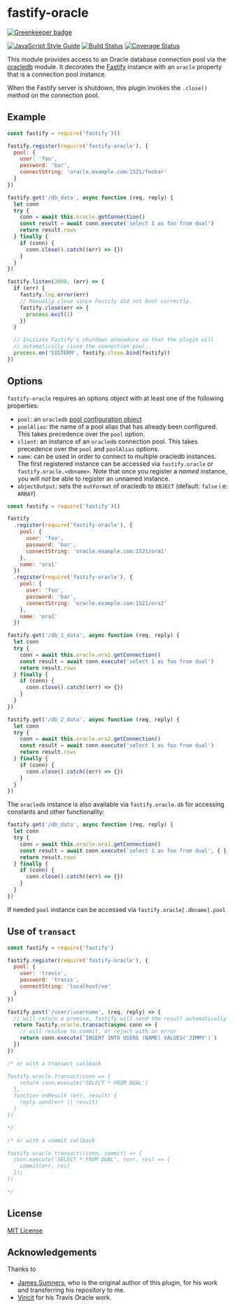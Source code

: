 # fastify-oracle
[![Greenkeeper badge](https://badges.greenkeeper.io/cemremengu/fastify-oracle.svg)](https://greenkeeper.io/)

[![JavaScript Style Guide](https://img.shields.io/badge/code_style-standard-brightgreen.svg)](https://standardjs.com) [![Build Status](https://travis-ci.org/cemremengu/fastify-oracle.svg?branch=master)](https://travis-ci.org/cemremengu/fastify-oracle) [![Coverage Status](https://coveralls.io/repos/github/cemremengu/fastify-oracle/badge.svg?branch=master)](https://coveralls.io/github/cemremengu/fastify-oracle?branch=master)

This module provides access to an Oracle database connection pool via the
[oracledb](https://npm.im/oracledb) module. It decorates the [Fastify](https://fastify.io)
instance with an `oracle` property that is a connection pool instance.

When the Fastify server is shutdown, this plugin invokes the `.close()` method
on the connection pool.

## Example

```js
const fastify = require('fastify')()

fastify.register(require('fastify-oracle'), {
  pool: {
    user: 'foo',
    password: 'bar',
    connectString: 'oracle.example.com:1521/foobar'
  }
})

fastify.get('/db_data', async function (req, reply) {
  let conn
  try {
    conn = await this.oracle.getConnection()
    const result = await conn.execute('select 1 as foo from dual')  
    return result.rows
  } finally {
    if (conn) {
      conn.close().catch((err) => {})
    }
  }  
})

fastify.listen(3000, (err) => {
  if (err) {
    fastify.log.error(err)
    // Manually close since Fastify did not boot correctly.
    fastify.close(err => {
      process.exit(1)
    })
  }

  // Initiate Fastify's shutdown procedure so that the plugin will
  // automatically close the connection pool.
  process.on('SIGTERM', fastify.close.bind(fastify))
})
```

## Options

`fastify-oracle` requires an options object with at least one of the following
properties:

+ `pool`: an `oracledb` [pool configuration object](https://github.com/oracle/node-oracledb/blob/33331413/doc/api.md#createpool)
+ `poolAlias`: the name of a pool alias that has already been configured. This
takes precedence over the `pool` option.
+ `client`: an instance of an `oracledb` connection pool. This takes precedence
over the `pool` and `poolAlias` options.
+ `name`: can be used in order to connect to multiple oracledb instances. The first registered instance can be accessed via `fastify.oracle` or `fastify.oracle.<dbname>`. Note that once you register a *named* instance, you will *not* be able to register an unnamed instance.
+ `objectOutput`: sets the `outFormat` of oracledb to `OBJECT` (default: `false` i.e: `ARRAY`)

```js
const fastify = require('fastify')()

fastify
  .register(require('fastify-oracle'), {
    pool: {
      user: 'foo',
      password: 'bar',
      connectString: 'oracle.example.com:1521/ora1'
    },
    name: 'ora1'
  })
  .register(require('fastify-oracle'), {
    pool: {
      user: 'foo',
      password: 'bar',
      connectString: 'oracle.example.com:1521/ora2'
    },
    name: 'ora2'
  })

fastify.get('/db_1_data', async function (req, reply) {
  let conn
  try {
    conn = await this.oracle.ora1.getConnection()
    const result = await conn.execute('select 1 as foo from dual')  
    return result.rows
  } finally {
    if (conn) {
      conn.close().catch((err) => {})    
    }
  } 
})

fastify.get('/db_2_data', async function (req, reply) {
  let conn
  try {
    conn = await this.oracle.ora2.getConnection()
    const result = await conn.execute('select 1 as foo from dual')  
    return result.rows
  } finally {
    if (conn) {
      conn.close().catch((err) => {})    
    }
  }
})
```

The `oracledb` instance is also available via `fastify.oracle.db` for accessing constants and other functionality:

```js
fastify.get('/db_data', async function (req, reply) {
  let conn
  try {
    conn = await this.oracle.ora1.getConnection()
    const result = await conn.execute('select 1 as foo from dual', { }, { outFormat: this.oracle.db.OBJECT })
    return result.rows
  } finally {
    if (conn) {
      conn.close().catch((err) => {})    
    }
  } 
})
```

If needed `pool` instance can be accessed via `fastify.oracle[.dbname].pool`

## Use of `transact`

```js
const fastify = require('fastify')

fastify.register(require('fastify-oracle'), {
  pool: {
    user: 'travis',
    password: 'travis',
    connectString: 'localhost/xe'
  } 
})

fastify.post('/user/:username', (req, reply) => {
  // will return a promise, fastify will send the result automatically
  return fastify.oracle.transact(async conn => {
    // will resolve to commit, or reject with an error
    return conn.execute(`INSERT INTO USERS (NAME) VALUES('JIMMY')`)
  })
})

/* or with a transact callback

fastify.oracle.transact(conn => {
    return conn.execute('SELECT * FROM DUAL')
  },
  function onResult (err, result) {
    reply.send(err || result)
  }
})

*/

/* or with a commit callback

fastify.oracle.transact((conn, commit) => {
  conn.execute('SELECT * FROM DUAL', (err, res) => {
    commit(err, res)
  });
})

*/

```

## License

[MIT License](http://jsumners.mit-license.org/)

## Acknowledgements

Thanks to 
- [James Sumners](https://github.com/jsumners), who is the original author of this plugin, for his work and transferring his repository to me.
- [Vincit](https://github.com/Vincit/travis-oracledb-xe) for his Travis Oracle work.
